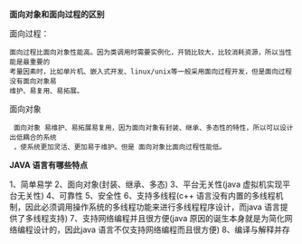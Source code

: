 **面向对象和面向过程的区别**


面向过程：

    面向过程比面向对象性能高。因为类调用时需要实例化，开销比较大，比较消耗资源，所以当性能是最重要的
    考量因素时，比如单片机、嵌入式开发、linux/unix等一般采用面向过程开发，但是面向过程没有面向对象易
    维护、易复用、易拓展。
    
面向对象
    
     面向对象 易维护、易拓展易复用，因为面向对象有封装、继承、多态性的特性，所以可以设计出低耦合的系统
     ，使系统更加灵活、更加易于维护。但是 面向对象比面向过程性能低。
     
     
**JAVA 语言有哪些特点**

1、简单易学
2、面向对象(封装、继承、多态)
3、平台无关性(java 虚拟机实现平台无关性)
4、可靠性
5、安全性
6、支持多线程(c++ 语言没有内置的多线程机制，因此必须调用操作系统的多线程功能来进行多线程程序设计，而java 语言提供了多线程支持)
7、支持网络编程并且很方便(java 原因的诞生本身就是为简化网络编程设计的，因此java 语言不仅支持网络编程而且很方便)
8、编译与解释并存